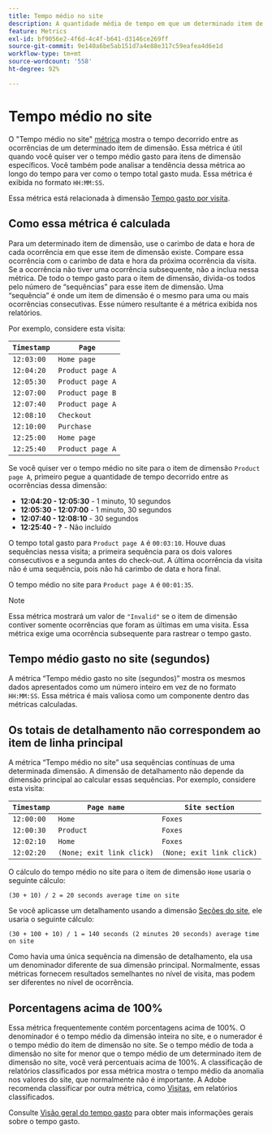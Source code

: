 ```yaml
---
title: Tempo médio no site
description: A quantidade média de tempo em que um determinado item de dimensão existia entre ocorrências.
feature: Metrics
exl-id: bf9056e2-4f6d-4c4f-b641-d3146ce269ff
source-git-commit: 9e140a6be5ab151d7a4e88e317c59eafea4d6e1d
workflow-type: tm+mt
source-wordcount: '558'
ht-degree: 92%

---
```


# Tempo médio no site

O &quot;Tempo médio no site&quot; [métrica](overview.md) mostra o tempo decorrido entre as ocorrências de um determinado item de dimensão. Essa métrica é útil quando você quiser ver o tempo médio gasto para itens de dimensão específicos. Você também pode analisar a tendência dessa métrica ao longo do tempo para ver como o tempo total gasto muda. Essa métrica é exibida no formato `HH:MM:SS`.

Essa métrica está relacionada à dimensão [Tempo gasto por visita](../dimensions/time-spent-per-visit.md).

## Como essa métrica é calculada

Para um determinado item de dimensão, use o carimbo de data e hora de cada ocorrência em que esse item de dimensão existe. Compare essa ocorrência com o carimbo de data e hora da próxima ocorrência da visita. Se a ocorrência não tiver uma ocorrência subsequente, não a inclua nessa métrica. De todo o tempo gasto para o item de dimensão, divida-os todos pelo número de “sequências” para esse item de dimensão. Uma “sequência” é onde um item de dimensão é o mesmo para uma ou mais ocorrências consecutivas. Esse número resultante é a métrica exibida nos relatórios.

Por exemplo, considere esta visita:

| `Timestamp` | `Page` |
| --- | --- |
| `12:03:00` | `Home page` |
| `12:04:20` | `Product page A` |
| `12:05:30` | `Product page A` |
| `12:07:00` | `Product page B` |
| `12:07:40` | `Product page A` |
| `12:08:10` | `Checkout` |
| `12:10:00` | `Purchase` |
| `12:25:00` | `Home page` |
| `12:25:40` | `Product page A` |


Se você quiser ver o tempo médio no site para o item de dimensão `Product page A`, primeiro pegue a quantidade de tempo decorrido entre as ocorrências dessa dimensão:

* **12:04:20 - 12:05:30** - 1 minuto, 10 segundos
* **12:05:30 - 12:07:00** - 1 minuto, 30 segundos
* **12:07:40 - 12:08:10** - 30 segundos
* **12:25:40 - ?** - Não incluído

O tempo total gasto para `Product page A` é `00:03:10`. Houve duas sequências nessa visita; a primeira sequência para os dois valores consecutivos e a segunda antes do check-out. A última ocorrência da visita não é uma sequência, pois não há carimbo de data e hora final.

O tempo médio no site para `Product page A` é `00:01:35`.

>[!NOTE]
>
>Essa métrica mostrará um valor de `"Invalid"` se o item de dimensão contiver somente ocorrências que foram as últimas em uma visita. Essa métrica exige uma ocorrência subsequente para rastrear o tempo gasto.

## Tempo médio gasto no site (segundos)

A métrica “Tempo médio gasto no site (segundos)” mostra os mesmos dados apresentados como um número inteiro em vez de no formato `HH:MM:SS`. Essa métrica é mais valiosa como um componente dentro das métricas calculadas.

## Os totais de detalhamento não correspondem ao item de linha principal

A métrica “Tempo médio no site” usa sequências contínuas de uma determinada dimensão. A dimensão de detalhamento não depende da dimensão principal ao calcular essas sequências. Por exemplo, considere esta visita:

| `Timestamp` | `Page name` | `Site section` |
| --- | --- | --- |
| `12:00:00` | `Home` | `Foxes` |
| `12:00:30` | `Product` | `Foxes` |
| `12:02:10` | `Home` | `Foxes` |
| `12:02:20` | `(None; exit link click)` | `(None; exit link click)` |

O cálculo do tempo médio no site para o item de dimensão `Home` usaria o seguinte cálculo:

```text
(30 + 10) / 2 = 20 seconds average time on site
```

Se você aplicasse um detalhamento usando a dimensão [Seções do site](../dimensions/site-section.md), ele usaria o seguinte cálculo:

```text
(30 + 100 + 10) / 1 = 140 seconds (2 minutes 20 seconds) average time on site
```

Como havia uma única sequência na dimensão de detalhamento, ela usa um denominador diferente de sua dimensão principal. Normalmente, essas métricas fornecem resultados semelhantes no nível de visita, mas podem ser diferentes no nível de ocorrência.

## Porcentagens acima de 100%

Essa métrica frequentemente contém porcentagens acima de 100%. O denominador é o tempo médio da dimensão inteira no site, e o numerador é o tempo médio do item de dimensão no site. Se o tempo médio de toda a dimensão no site for menor que o tempo médio de um determinado item de dimensão no site, você verá percentuais acima de 100%. A classificação de relatórios classificados por essa métrica mostra o tempo médio da anomalia nos valores do site, que normalmente não é importante. A Adobe recomenda classificar por outra métrica, como [Visitas](visits.md), em relatórios classificados.

Consulte [Visão geral do tempo gasto](time-spent.md) para obter mais informações gerais sobre o tempo gasto.
